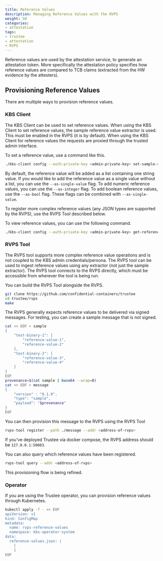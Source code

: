 ```yaml
---
title: Reference Values
description: Managing Reference Values with the RVPS 
weight: 50
categories:
- attestation
tags:
- trustee
- attestation
- RVPS
---
```


Reference values are used by the attestation service, to generate an attestation token.
More specifically the attestation policy specifies how reference values are compared to TCB claims
(extracted from the HW evidence by the attesters).

## Provisioning Reference Values

There are multiple ways to provision reference values.

### KBS Client

The KBS Client can be used to set reference values.
When using the KBS Client to set reference values,
the sample reference value extractor is used.
This must be enabled in the RVPS (it is by default).
When using the KBS Client for reference values
the requests are proxied through the trusted admin interface.

To set a reference value, use a command like this.
```bash
./kbs-client config --auth-private-key <admin-private-key> set-sample-reference-value <rv-name> <rv-value>
```

By default, the reference value will be added as a list containing one string value.
If you would like to add the reference value as a single value without a list,
you can use the `--as-single-value` flag.
To add numeric reference values, you can use the `--as-integer` flag.
To add boolean reference values, use the `--as-bool` flag.
These flags can be combined with `--as-single-value`.

To register more complex reference values (any JSON types are supported by the RVPS),
use the RVPS Tool described below.

To view reference values, you can use the following command.
```bash
./kbs-client config --auth-private-key <admin-private-key> get-reference-values
```


### RVPS Tool

The RVPS tool supports more complex reference value operations
and is not coupled to the KBS admin credentials/persona.
The RVPS tool can be used to ingest reference values using any
extractor (not just the sample extractor).
The RVPS tool connects to the RVPS directly, which must be
accessible from wherever the tool is being run.

You can build the RVPS Tool alongside the RVPS.
```bash
git clone https://github.com/confidential-containers/trustee
cd trustee/rvps
make
```

The RVPS generally expects reference values to be delivered via signed messages.
For testing, you can create a sample message that is not signed.

```bash
cat << EOF > sample
{
    "test-binary-1": [
        "reference-value-1",
        "reference-value-2"
    ],
    "test-binary-2": [
        "reference-value-3",
        "reference-value-4"
    ]
}
EOF
provenance=$(cat sample | base64 --wrap=0)
cat << EOF > message
{
    "version" : "0.1.0",
    "type": "sample",
    "payload": "$provenance"
}
EOF
```

You can then provision this message to the RVPS using the RVPS Tool
```bash
rvps-tool register --path ./message --addr <address-of-rvps>
```

If you've deployed Trustee via docker compose, the RVPS address should be `127.0.0.1:50003`.

You can also query which reference values have been registered.
```bash
rvps-tool query --addr <address-of-rvps>
```

This provisioning flow is being refined.

### Operator

If you are using the Trustee operator, you can provision reference values through Kubernetes.
```bash
kubectl apply -f - << EOF
apiVersion: v1
kind: ConfigMap
metadata:
  name: rvps-reference-values
  namespace: kbs-operator-system
data:
  reference-values.json: |
    [
    ]
EOF
``` 
